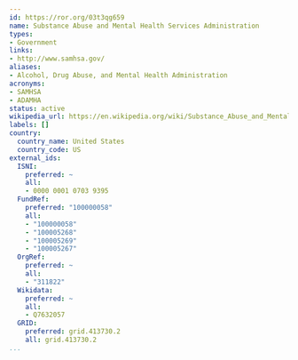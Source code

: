 ```yaml
---
id: https://ror.org/03t3qg659
name: Substance Abuse and Mental Health Services Administration
types:
- Government
links:
- http://www.samhsa.gov/
aliases:
- Alcohol, Drug Abuse, and Mental Health Administration
acronyms:
- SAMHSA
- ADAMHA
status: active
wikipedia_url: https://en.wikipedia.org/wiki/Substance_Abuse_and_Mental_Health_Services_Administration
labels: []
country:
  country_name: United States
  country_code: US
external_ids:
  ISNI:
    preferred: ~
    all:
    - 0000 0001 0703 9395
  FundRef:
    preferred: "100000058"
    all:
    - "100000058"
    - "100005268"
    - "100005269"
    - "100005267"
  OrgRef:
    preferred: ~
    all:
    - "311822"
  Wikidata:
    preferred: ~
    all:
    - Q7632057
  GRID:
    preferred: grid.413730.2
    all: grid.413730.2
...
```

